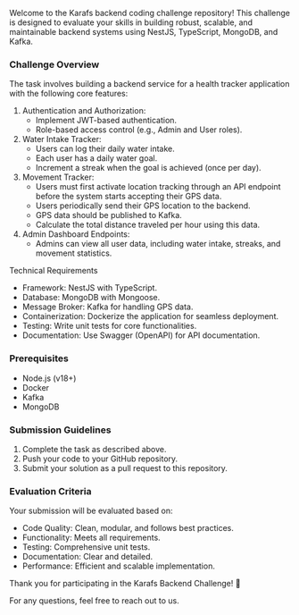 Welcome to the Karafs backend coding challenge repository! This challenge is designed to evaluate your skills in building robust, scalable, and maintainable backend systems using NestJS, TypeScript, MongoDB, and Kafka.

### Challenge Overview

The task involves building a backend service for a health tracker application with the following core features:
 1.	Authentication and Authorization:
    - Implement JWT-based authentication.
    - Role-based access control (e.g., Admin and User roles).
 2. Water Intake Tracker:
    - Users can log their daily water intake.
    - Each user has a daily water goal.
    - Increment a streak when the goal is achieved (once per day).
 3. Movement Tracker:
      - Users must first activate location tracking through an API endpoint before the system starts accepting their GPS data.
      - Users periodically send their GPS location to the backend.
      - GPS data should be published to Kafka.
      - Calculate the total distance traveled per hour using this data.
 4. Admin Dashboard Endpoints:
    - Admins can view all user data, including water intake, streaks, and movement statistics.

Technical Requirements
 - Framework: NestJS with TypeScript.
 - Database: MongoDB with Mongoose.
 - Message Broker: Kafka for handling GPS data.
 - Containerization: Dockerize the application for seamless deployment.
 - Testing: Write unit tests for core functionalities.
 - Documentation: Use Swagger (OpenAPI) for API documentation.

### Prerequisites
 - Node.js (v18+)
 - Docker
 - Kafka
 - MongoDB

### Submission Guidelines
 1.	Complete the task as described above.
 2.	Push your code to your GitHub repository.
 3.	Submit your solution as a pull request to this repository.


### Evaluation Criteria

Your submission will be evaluated based on:
 - Code Quality: Clean, modular, and follows best practices.
 - Functionality: Meets all requirements.
 - Testing: Comprehensive unit tests.
 - Documentation: Clear and detailed.
 - Performance: Efficient and scalable implementation.

Thank you for participating in the Karafs Backend Challenge! 🎉

For any questions, feel free to reach out to us.
